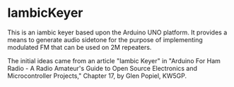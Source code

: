 # IambicKeyer
This is an iambic keyer based upon the Arduino UNO platform. It provides a means to generate audio sidetone for the purpose of implementing modulated FM that can be used on 2M repeaters.

The initial ideas came from an article "Iambic Keyer" in "Arduino For Ham Radio - A Radio Amateur's Guide to Open Source Electronics and Microcontroller Projects," Chapter 17, by Glen Popiel, KW5GP.
